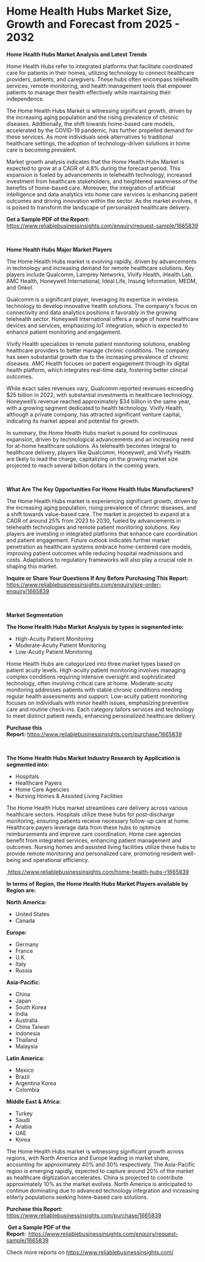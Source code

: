 <p><h1>Home Health Hubs Market Size, Growth and Forecast from 2025 - 2032</h1></p><p><strong>Home Health Hubs Market Analysis and Latest Trends</strong></p>
<p><p>Home Health Hubs refer to integrated platforms that facilitate coordinated care for patients in their homes, utilizing technology to connect healthcare providers, patients, and caregivers. These hubs often encompass telehealth services, remote monitoring, and health management tools that empower patients to manage their health effectively while maintaining their independence. </p><p>The Home Health Hubs Market is witnessing significant growth, driven by the increasing aging population and the rising prevalence of chronic diseases. Additionally, the shift towards home-based care models, accelerated by the COVID-19 pandemic, has further propelled demand for these services. As more individuals seek alternatives to traditional healthcare settings, the adoption of technology-driven solutions in home care is becoming prevalent.</p><p>Market growth analysis indicates that the Home Health Hubs Market is expected to grow at a CAGR of 4.8% during the forecast period. This expansion is fueled by advancements in telehealth technology, increased investment from healthcare stakeholders, and heightened awareness of the benefits of home-based care. Moreover, the integration of artificial intelligence and data analytics into home care services is enhancing patient outcomes and driving innovation within the sector. As the market evolves, it is poised to transform the landscape of personalized healthcare delivery.</p></p>
<p><strong>Get a Sample PDF of the Report:&nbsp;</strong> <a href="https://www.reliablebusinessinsights.com/enquiry/request-sample/1665839?utm_campaign=2743&utm_medium=2&utm_source=Github&utm_content=ia&utm_term=03032025&utm_id=home-health-hubs">https://www.reliablebusinessinsights.com/enquiry/request-sample/1665839</a></p>
<p>&nbsp;</p>
<p><strong>Home Health Hubs Major Market Players</strong></p>
<p><p>The Home Health Hubs market is evolving rapidly, driven by advancements in technology and increasing demand for remote healthcare solutions. Key players include Qualcomm, Lamprey Networks, Vivify Health, iHealth Lab, AMC Health, Honeywell International, Ideal Life, Insung Information, MEDM, and Onkol.</p><p>Qualcomm is a significant player, leveraging its expertise in wireless technology to develop innovative health solutions. The company's focus on connectivity and data analytics positions it favorably in the growing telehealth sector. Honeywell International offers a range of home healthcare devices and services, emphasizing IoT integration, which is expected to enhance patient monitoring and engagement.</p><p>Vivify Health specializes in remote patient monitoring solutions, enabling healthcare providers to better manage chronic conditions. The company has seen substantial growth due to the increasing prevalence of chronic diseases. AMC Health focuses on patient engagement through its digital health platform, which integrates real-time data, fostering better clinical outcomes.</p><p>While exact sales revenues vary, Qualcomm reported revenues exceeding $25 billion in 2022, with substantial investments in healthcare technology. Honeywell’s revenue reached approximately $34 billion in the same year, with a growing segment dedicated to health technology. Vivify Health, although a private company, has attracted significant venture capital, indicating its market appeal and potential for growth.</p><p>In summary, the Home Health Hubs market is poised for continuous expansion, driven by technological advancements and an increasing need for at-home healthcare solutions. As telehealth becomes integral to healthcare delivery, players like Qualcomm, Honeywell, and Vivify Health are likely to lead the charge, capitalizing on the growing market size projected to reach several billion dollars in the coming years.</p></p>
<p>&nbsp;</p>
<p><strong>What Are The Key Opportunities For Home Health Hubs Manufacturers?</strong></p>
<p><p>The Home Health Hubs market is experiencing significant growth, driven by the increasing aging population, rising prevalence of chronic diseases, and a shift towards value-based care. The market is projected to expand at a CAGR of around 25% from 2023 to 2030, fueled by advancements in telehealth technologies and remote patient monitoring solutions. Key players are investing in integrated platforms that enhance care coordination and patient engagement. Future outlook indicates further market penetration as healthcare systems embrace home-centered care models, improving patient outcomes while reducing hospital readmissions and costs. Adaptations to regulatory frameworks will also play a crucial role in shaping this market.</p></p>
<p><strong>Inquire or Share Your Questions If Any Before Purchasing This Report:</strong> <a href="https://www.reliablebusinessinsights.com/enquiry/pre-order-enquiry/1665839?utm_campaign=2743&utm_medium=2&utm_source=Github&utm_content=ia&utm_term=03032025&utm_id=home-health-hubs">https://www.reliablebusinessinsights.com/enquiry/pre-order-enquiry/1665839</a></p>
<p>&nbsp;</p>
<p><strong>Market Segmentation</strong></p>
<p><strong>The Home Health Hubs Market Analysis by types is segmented into:</strong></p>
<p><ul><li>High-Acuity Patient Monitoring</li><li>Moderate-Acuity Patient Monitoring</li><li>Low-Acuity Patient Monitoring</li></ul></p>
<p><p>Home Health Hubs are categorized into three market types based on patient acuity levels. High-acuity patient monitoring involves managing complex conditions requiring intensive oversight and sophisticated technology, often involving critical care at home. Moderate-acuity monitoring addresses patients with stable chronic conditions needing regular health assessments and support. Low-acuity patient monitoring focuses on individuals with minor health issues, emphasizing preventive care and routine check-ins. Each category tailors services and technology to meet distinct patient needs, enhancing personalized healthcare delivery.</p></p>
<p><strong>Purchase this Report:&nbsp;</strong><a href="https://www.reliablebusinessinsights.com/purchase/1665839?utm_campaign=2743&utm_medium=2&utm_source=Github&utm_content=ia&utm_term=03032025&utm_id=home-health-hubs">https://www.reliablebusinessinsights.com/purchase/1665839</a></p>
<p>&nbsp;</p>
<p><strong>The Home Health Hubs Market Industry Research by Application is segmented into:</strong></p>
<p><ul><li>Hospitals</li><li>Healthcare Payers</li><li>Home Care Agencies</li><li>Nursing Homes & Assisted Living Facilities</li></ul></p>
<p><p>The Home Health Hubs market streamlines care delivery across various healthcare sectors. Hospitals utilize these hubs for post-discharge monitoring, ensuring patients receive necessary follow-up care at home. Healthcare payers leverage data from these hubs to optimize reimbursements and improve care coordination. Home care agencies benefit from integrated services, enhancing patient management and outcomes. Nursing homes and assisted living facilities utilize these hubs to provide remote monitoring and personalized care, promoting resident well-being and operational efficiency.</p></p>
<p><a href="https://www.reliablebusinessinsights.com/home-health-hubs-r1665839?utm_campaign=2743&utm_medium=2&utm_source=Github&utm_content=ia&utm_term=03032025&utm_id=home-health-hubs">&nbsp;https://www.reliablebusinessinsights.com/home-health-hubs-r1665839</a></p>
<p><strong>In terms of Region, the Home Health Hubs Market Players available by Region are:</strong></p>
<p>
    <p> <strong> North America: </strong>
        <ul>
            <li>United States</li>
            <li>Canada</li>
        </ul>
        </p> 
    <p> <strong> Europe: </strong>
        <ul>
            <li>Germany</li>
            <li>France</li>
            <li>U.K.</li>
            <li>Italy</li>
            <li>Russia</li>
        </ul>
        </p> 
    <p> <strong> Asia-Pacific: </strong>
        <ul>
            <li>China</li>
            <li>Japan</li>
            <li>South Korea</li>
            <li>India</li>
            <li>Australia</li>
            <li>China Taiwan</li>
            <li>Indonesia</li>
            <li>Thailand</li>
            <li>Malaysia</li>
        </ul>
        </p> 
    <p> <strong> Latin America: </strong>
        <ul>
            <li>Mexico</li>
            <li>Brazil</li>
            <li>Argentina Korea</li>
            <li>Colombia</li>
        </ul>
        </p> 
    <p> <strong> Middle East & Africa: </strong>
        <ul>
            <li>Turkey</li>
            <li>Saudi</li>
            <li>Arabia</li>
            <li>UAE</li>
            <li>Korea</li>
        </ul>
    </p>
    </p>
<p><p>The Home Health Hubs market is witnessing significant growth across regions, with North America and Europe leading in market share, accounting for approximately 40% and 30% respectively. The Asia-Pacific region is emerging rapidly, expected to capture around 20% of the market as healthcare digitization accelerates. China is projected to contribute approximately 10% as the market evolves. North America is anticipated to continue dominating due to advanced technology integration and increasing elderly populations seeking home-based care solutions.</p></p>
<p><strong>Purchase this Report: </strong><a href="https://www.reliablebusinessinsights.com/purchase/1665839?utm_campaign=2743&utm_medium=2&utm_source=Github&utm_content=ia&utm_term=03032025&utm_id=home-health-hubs">https://www.reliablebusinessinsights.com/purchase/1665839</a></p>
<p>&nbsp;<strong>Get a Sample PDF of the Report:&nbsp;&nbsp;</strong><a href="https://www.reliablebusinessinsights.com/enquiry/request-sample/1665839?utm_campaign=2743&utm_medium=2&utm_source=Github&utm_content=ia&utm_term=03032025&utm_id=home-health-hubs">https://www.reliablebusinessinsights.com/enquiry/request-sample/1665839</a></p>
<p><strong></strong></p>
<p>Check more reports on <a href="https://www.reliablebusinessinsights.com/?utm_campaign=2743&utm_medium=2&utm_source=Github&utm_content=ia&utm_term=03032025&utm_id=home-health-hubs">https://www.reliablebusinessinsights.com/</a></p>